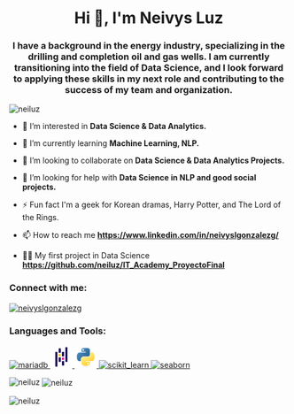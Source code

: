 <h1 align="center">Hi 👋, I'm Neivys Luz</h1>
<h3 align="center">I have a background in the energy industry, specializing in the drilling and completion oil and gas wells. I am currently transitioning into the field of Data Science, and I look forward to applying these skills in my next role and contributing to the success of my team and organization.</h3>

<p align="left"> <img src="https://komarev.com/ghpvc/?username=neiluz&label=Profile%20views&color=0e75b6&style=flat" alt="neiluz" /> </p>

- 👀 I’m interested in **Data Science & Data Analytics.**

- 🌱 I’m currently learning **Machine Learning, NLP.**

- 👯 I’m looking to collaborate on **Data Science & Data Analytics Projects.**

- 🤝 I’m looking for help with **Data Science in NLP and good social projects.**

- ⚡ Fun fact I'm a geek for Korean dramas, Harry Potter, and The Lord of the Rings.

- 📫 How to reach me **https://www.linkedin.com/in/neivyslgonzalezg/**

- 👨‍💻 My first project in Data Science **https://github.com/neiluz/IT_Academy_ProyectoFinal**

<h3 align="left">Connect with me:</h3>
<p align="left">
<a href="https://linkedin.com/in/neivyslgonzalezg" target="blank"><img align="center" src="https://raw.githubusercontent.com/rahuldkjain/github-profile-readme-generator/master/src/images/icons/Social/linked-in-alt.svg" alt="neivyslgonzalezg" height="30" width="40" /></a>
</p>

<h3 align="left">Languages and Tools:</h3>
<p align="left"> <a href="https://mariadb.org/" target="_blank" rel="noreferrer"> <img src="https://www.vectorlogo.zone/logos/mariadb/mariadb-icon.svg" alt="mariadb" width="40" height="40"/> </a> <a href="https://pandas.pydata.org/" target="_blank" rel="noreferrer"> <img src="https://raw.githubusercontent.com/devicons/devicon/2ae2a900d2f041da66e950e4d48052658d850630/icons/pandas/pandas-original.svg" alt="pandas" width="40" height="40"/> </a> <a href="https://www.python.org" target="_blank" rel="noreferrer"> <img src="https://raw.githubusercontent.com/devicons/devicon/master/icons/python/python-original.svg" alt="python" width="40" height="40"/> </a> <a href="https://scikit-learn.org/" target="_blank" rel="noreferrer"> <img src="https://upload.wikimedia.org/wikipedia/commons/0/05/Scikit_learn_logo_small.svg" alt="scikit_learn" width="40" height="40"/> </a> <a href="https://seaborn.pydata.org/" target="_blank" rel="noreferrer"> <img src="https://seaborn.pydata.org/_images/logo-mark-lightbg.svg" alt="seaborn" width="40" height="40"/> </a> </p>

<p><img align="left" src="https://github-readme-stats.vercel.app/api/top-langs?username=neiluz&show_icons=true&locale=en&layout=compact" alt="neiluz" /></p>

<p>&nbsp;<img align="center" src="https://github-readme-stats.vercel.app/api?username=neiluz&show_icons=true&locale=en" alt="neiluz" /></p>

<p><img align="center" src="https://github-readme-streak-stats.herokuapp.com/?user=neiluz&" alt="neiluz" /></p>
